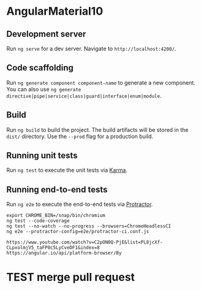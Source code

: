 # AngularMaterial10


## Development server

Run `ng serve` for a dev server. Navigate to `http://localhost:4200/`. 

## Code scaffolding

Run `ng generate component component-name` to generate a new component. You can also use `ng generate directive|pipe|service|class|guard|interface|enum|module`.

## Build

Run `ng build` to build the project. The build artifacts will be stored in the `dist/` directory. Use the `--prod` flag for a production build.

## Running unit tests

Run `ng test` to execute the unit tests via [Karma](https://karma-runner.github.io).

## Running end-to-end tests

Run `ng e2e` to execute the end-to-end tests via [Protractor](http://www.protractortest.org/).


    export CHROME_BIN=/snap/bin/chromium
    ng test --code-coverage
    ng test --no-watch --no-progress --browsers=ChromeHeadlessCI
    ng e2e --protractor-config=e2e/protractor-ci.conf.js

    https://www.youtube.com/watch?v=C2pON0Q-PjE&list=PL8jcXf-CLpxolmjV5_taFP0c5LyCveDF1&index=8
    https://angular.io/api/platform-browser/By



# TEST merge pull request
